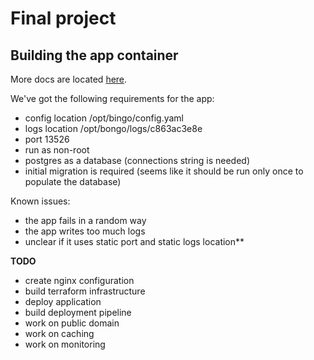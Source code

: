 # Final project

## Building the app container

More docs are located [here](./build/README.md).

We've got the following requirements for the app:

- config location /opt/bingo/config.yaml
- logs location /opt/bongo/logs/c863ac3e8e
- port 13526
- run as non-root
- postgres as a database (connections string is needed)
- initial migration is required (seems like it should be run only once to populate the database)

Known issues:

- the app fails in a random way
- the app writes too much logs
- unclear if it uses static port and static logs location**

**TODO**

- create nginx configuration
- build terraform infrastructure
- deploy application
- build deployment pipeline
- work on public domain
- work on caching
- work on monitoring